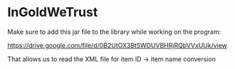 # InGoldWeTrust

Make sure to add this jar file to the library while working on the program:

https://drive.google.com/file/d/0B2UtOX3Bt5WDUVBHRjRQbVVxUUk/view

That allows us to read the XML file for item ID -> item name conversion
